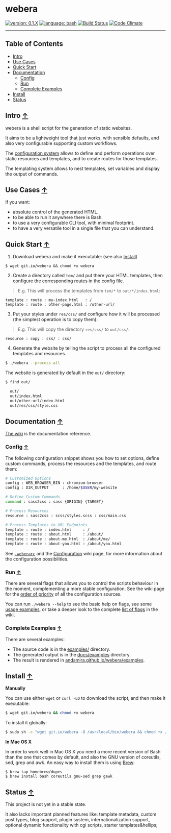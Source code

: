 # webera

[![version: 0.1.X](https://img.shields.io/badge/version-0.1.X-d8ad4c.svg?style=flat-square)](#status)
[![language: bash](https://img.shields.io/badge/language-bash-447799.svg?style=flat-square)](https://github.com/andamira/webera/wiki/FAQ#why-bash-and-not-other_language--)
[![Build Status](https://img.shields.io/travis/andamira/webera/master.svg)](https://travis-ci.org/andamira/webera)
[![Code Climate](https://img.shields.io/codeclimate/github/andamira/webera.svg)](https://codeclimate.com/github/andamira/webera)

---

## Table of Contents

- [Intro](#introduction-)
- [Use Cases](#use-cases-)
- [Quick Start](#quick-start-)
- [Documentation](#documentation-)
  - [Config](#config-)
  - [Run](#run-)
  - [Complete Examples](#complete-examples-)
- [Install](#install-)
- [Status](#status-)



## Intro [↑](#table-of-contents "Back to TOC")

webera is a shell script for the generation of static websites.

It aims to be a lightweight tool that just works, with sensible defaults,
and also very configurable supporting custom workflows.

The [configuration system](#config-) allows to define and perform operations
over static resources and templates, and to create routes for those templates.

The templating system allows to nest templates, set variables
and display the output of commands.



## Use Cases [↑](#table-of-contents "Back to TOC")

If you want:

* absolute control of the generated HTML.
* to be able to run it anywhere there is Bash.
* to use a very configurable CLI tool, with minimal footprint.
* to have a very versatile tool in a single file that you can understand.



## Quick Start [↑](#table-of-contents "Back to TOC")

1. Download webera and make it executable: (see also [Install](#install-))

  ```
  $ wget git.io/webera && chmod +x webera
  ```

2. Create a directory called `tem/` and put there your HTML templates,
then configure the corresponding routes in the config file.

  > E.g. This will process the templates from `tem/*` to `out/*/index.html`:

  ```
  template : route : my-index.html   : /
  template : route : other-page.html : /other-url/
  ```

3. Put your styles under `res/css/` and configure how
it will be processed (the simplest operation is to copy them):

  > E.g. This will copy the directory `res/css/` to `out/css/`:

  ```
  resource : copy : css/ : css/
  ```

4. Generate the website by telling the script
to process all the configured templates and resources.

  ```sh
  $ ./webera --process-all
  ```

  The website is generated by default in the `out/` directory:

  ```sh
  $ find out/

    out/
    out/index.html
    out/other-url/index.html
    out/res/css/style.css
  ```



## Documentation [↑](#table-of-contents "Back to TOC")

[The wiki](https://github.com/andamira/webera/wiki) is the documentation reference.


### Config [↑](#table-of-contents "Back to TOC")

The following configuration snippet shows you how to set options, define custom
commands, process the resources and the templates, and route them:


```sh
# Customized Options
config : WEB_BROWSER_BIN : chromium-browser
config : DIR_OUTPUT      : /home/$USER/my-website

# Define Custom Commands
command : sass2css : sass {ORIGIN} {TARGET}

# Process Resources
resource : sass2css : scss/styles.scss : css/main.css

# Process Templates to URL Endpoints
template : route : index.html     : /
template : route : about.html     : /about/
template : route : about-me.html  : /about/me/
template : route : about-you.html : /about/you.html
```

See [`.weberarc`](https://github.com/andamira/webera/blob/master/.weberarc) and
the [Configuration](https://github.com/andamira/webera/wiki/Configuration) wiki page,
for more information about the configuration possibilities.


### Run [↑](#table-of-contents "Back to TOC")

There are several flags that allows you to control the scripts behaviour in
the moment, complementing a more stable configuration.
See the wiki page for the
[order of priority](https://github.com/andamira/webera/wiki/Configuration#order-of-priority-)
of all the configuration sources.

You can run `./webera --help` to see the basic help on flags, see some
[usage examples](https://github.com/andamira/webera/wiki/Script-Arguments#usage-examples-),
or take a deeper look to the complete
[list of flags](https://github.com/andamira/webera/wiki/Script-Arguments#list-of-flags-)
in the wiki.


### Complete Examples [↑](#table-of-contents "Back to TOC")

There are several examples:

- The source code is in the [examples/](https://github.com/andamira/webera/tree/master/examples) directory.
- The generated output is in the [docs/examples](https://github.com/andamira/webera/tree/master/docs/examples) directory.
- The result is rendered in [andamira.github.io/webera/examples](https://andamira.github.io/webera/examples/).



## Install [↑](#table-of-contents "Back to TOC")

**Manually**

You can use either `wget` or `curl -LO` to download the script,
and then make it executable:

```sh
$ wget git.io/webera && chmod +x webera
```

To install it globally:

```sh
$ sudo sh -c "wget git.io/webera -O /usr/local/bin/webera && chmod +x /usr/local/bin/webera"
```

**In Mac OS X**

In order to work well in Mac OS X you need a more recent version of Bash
than the one that comes by default, and also the GNU version of coreutils,
sed, grep and awk. An easy way to install them is using [Brew](http://brew.sh/):

```
$ brew tap homebrew/dupes
$ brew install bash coreutils gnu-sed grep gawk
```


## Status [↑](#table-of-contents "Back to TOC")

This project is not yet in a stable state.

It also lacks important planned features like: template metadata, custom post
types, blog support, plugin system, internationalization support,
optional dynamic functionality with cgi scripts, starter templates&hellips;

